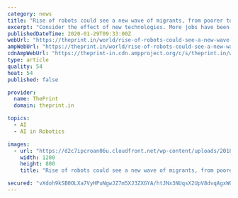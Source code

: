 ```yaml
---
category: news
title: "Rise of robots could see a new wave of migrants, from poorer to richer countries"
excerpt: "Consider the effect of new technologies. More jobs have been automated because of advances in computing, robotics, and artificial intelligence. One consequence has been the hollowing out of clerical jobs. Displaced employees end up competing for positions that might have been considered below their pay grade. That depresses wages more generally."
publishedDateTime: 2020-01-29T09:33:00Z
webUrl: "https://theprint.in/world/rise-of-robots-could-see-a-new-wave-of-migrants-from-poorer-to-richer-countries/355983/"
ampWebUrl: "https://theprint.in/world/rise-of-robots-could-see-a-new-wave-of-migrants-from-poorer-to-richer-countries/355983/?amp"
cdnAmpWebUrl: "https://theprint-in.cdn.ampproject.org/c/s/theprint.in/world/rise-of-robots-could-see-a-new-wave-of-migrants-from-poorer-to-richer-countries/355983/?amp"
type: article
quality: 54
heat: 54
published: false

provider:
  name: ThePrint
  domain: theprint.in

topics:
  - AI
  - AI in Robotics

images:
  - url: "https://d2c7ipcroan06u.cloudfront.net/wp-content/uploads/2018/06/robot-e1527912484227.jpg"
    width: 1200
    height: 800
    title: "Rise of robots could see a new wave of migrants, from poorer to richer countries"

secured: "vXdoh9kSB0OLXa7VyHPuNgwJZ7m5XJ3ZXGYA/htJNx3NUqsX2UpV8dvqAgxWOtfPZBQ2h/F2bm3JNVHLjlXzFpy6i5oauPvT599jqTc1YTFf5HCwca/huaa08pu2uTPE4M1uKjZrMpkgVBB1nTkR4bbvOtvUDHC5Cpca7RFRvuQBNnw+aTnzUEG+lrwuYRZdBgKAVEWvbE1r1YQnju5vLkubHchYGc9euFf5bOubqcg1XT6pcHbuu6NCyYYdieB/auKgVhrLznilZJuolY5XpMU6ocmjUlXF3UQuSQuJXRR7Yda0M5FNRTVO9qRWADk/;3QX5c0bAEJOj6UPNLZ3lMA=="
---
```


